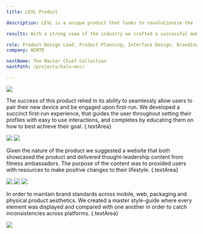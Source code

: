 ```yaml
---
title: LEVL Product

description: LEVL is a unique product that looks to revolutionize the fitness industry by providing their customers an accurate, science-backed method to track their weight-loss progress. I was in charge of their brand positioning, designing their mobile experience as well as their online presence.

results: With a strong view of the industry we crafted a successful mobile experience that led users throughout their fitness path. The app has received positive press and has been featured on USA Today and Time.

role: Product Design Lead, Product Planning, Interface Design, Branding
company: WINTR

nextName: The Master Chief Collection
nextPath: /projects/halo-mcc/

---
```


![](/projects/content/lvl_01.jpg)

The success of this product relied in its ability to seamlessly allow users to pair their new device and be engaged upon first-run. We developed a succinct first-run experience, that guides the user throughout setting their profiles with easy to use interactions, and completes by educating them on how to best achieve their goal.
{.textArea}

![](/projects/content/lvl_02.jpg)
![](/projects/content/lvl_03.jpg)

Given the nature of the product we suggested a website that both showcased the product and delivered thought-leadership content from fitness ambassadors. The purpose of the content was to provided users with resources to make positive changes to their lifestyle.
{.textArea}

![](/projects/content/lvl_05.jpg)
![](/projects/content/lvl_06.jpg)
![](/projects/content/lvl_07.jpg)

In order to maintain brand standards across mobile, web, packaging and physical product aesthetics. We created a master style-guide where every element was displayed and compared with one another in order to catch inconsistencies across platforms.
{.textArea}

![](/projects/content/lvl_04.jpg)
